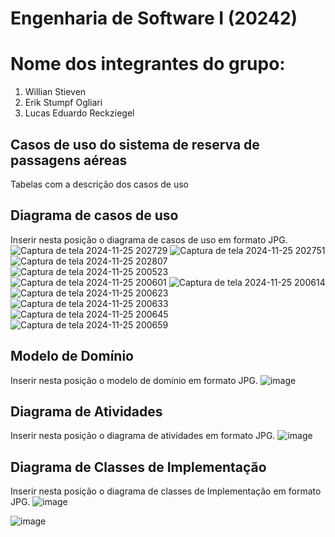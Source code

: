 # Engenharia de Software I (20242)
# Nome dos integrantes do grupo:
1) Willian Stieven
2) Erik Stumpf Ogliari
3) Lucas Eduardo Reckziegel

## Casos de uso do sistema de reserva de passagens aéreas
Tabelas com a descrição dos casos de uso


## Diagrama de casos de uso
Inserir nesta posição o diagrama de casos de uso em formato JPG.
![Captura de tela 2024-11-25 202729](https://github.com/user-attachments/assets/8378b9fe-9cdb-471e-9ea0-eb73a9e1209a)
![Captura de tela 2024-11-25 202751](https://github.com/user-attachments/assets/6e0ff3a4-63b2-4c2e-9496-f8d70f6559be)
![Captura de tela 2024-11-25 202807](https://github.com/user-attachments/assets/8cb92bf3-32ea-4751-9472-b9e920240b3d)
![Captura de tela 2024-11-25 200523](https://github.com/user-attachments/assets/91cba109-ba10-4842-98b8-5e877bc09ee2)
![Captura de tela 2024-11-25 200601](https://github.com/user-attachments/assets/c8fbcd15-4c4e-48cc-b1f5-127436ea781a)
![Captura de tela 2024-11-25 200614](https://github.com/user-attachments/assets/670284be-42a1-40f0-aa9f-8adcc6c0b7ae)
![Captura de tela 2024-11-25 200623](https://github.com/user-attachments/assets/7f8d5ecc-eecf-4054-9797-bc4ddfbf9c78)
![Captura de tela 2024-11-25 200633](https://github.com/user-attachments/assets/6f07ff1b-e492-461a-a87c-0157532e6b37)
![Captura de tela 2024-11-25 200645](https://github.com/user-attachments/assets/40774485-9992-4fc8-a010-86fa9c8aa001)
![Captura de tela 2024-11-25 200659](https://github.com/user-attachments/assets/2eea115c-4cb9-4471-89d1-6f6911831d17)


## Modelo de Domínio
Inserir nesta posição o modelo de domínio em formato JPG.
![image](https://github.com/user-attachments/assets/52fb0710-b1e1-4c2d-bd71-c4e09b8535fd)

## Diagrama de Atividades
Inserir nesta posição o diagrama de atividades em formato JPG.
![image](https://github.com/user-attachments/assets/e18391d4-530b-4012-9952-1f0357782732)

## Diagrama de Classes de Implementação
 Inserir nesta posição o diagrama de classes de Implementação em formato JPG.
![image](https://github.com/user-attachments/assets/501e4f67-2f1e-402b-b54e-44956731630a)

![image](https://github.com/user-attachments/assets/9041d4c8-7ec5-47c7-a285-ebd9906ca79e)
